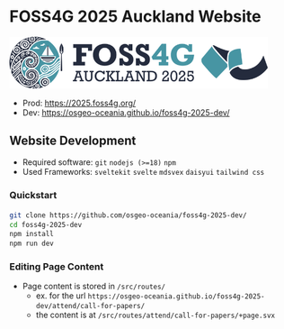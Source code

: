 # FOSS4G 2025 Auckland Website

<img src="/src/images/svg/foss4g-2025-logo-banner.svg" width="460px">

- Prod: https://2025.foss4g.org/
- Dev: https://osgeo-oceania.github.io/foss4g-2025-dev/

## Website Development

- Required software: `git` `nodejs (>=18)` `npm`
- Used Frameworks: `sveltekit` `svelte` `mdsvex` `daisyui` `tailwind css`

### Quickstart

```bash
git clone https://github.com/osgeo-oceania/foss4g-2025-dev/
cd foss4g-2025-dev
npm install
npm run dev
```

### Editing Page Content

- Page content is stored in `/src/routes/`
  - ex. for the url `https://osgeo-oceania.github.io/foss4g-2025-dev/attend/call-for-papers/`
  - the content is at `/src/routes/attend/call-for-papers/+page.svx`
